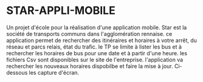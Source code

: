 # STAR-APPLI-MOBILE
Un projet d'école pour la réalisation d'une application mobile. 
Star est la société de transports communs dans l'agglomération rennaise.
ce application permet de rechercher des itinéraires et horaires à votre arrêt, du réseau et parcs relais, état du trafic. 
le TP se limite à lister les bus et à rechercher les horaires de bus pour une date et à partir d'une heure.
les fichiers Csv sont disponibles sur le site de l'entreprise. l'application va rechercher les nouveaux horaires dispobilbe et faire la mise à jour.
Ci-dessous les capture d'écran.


